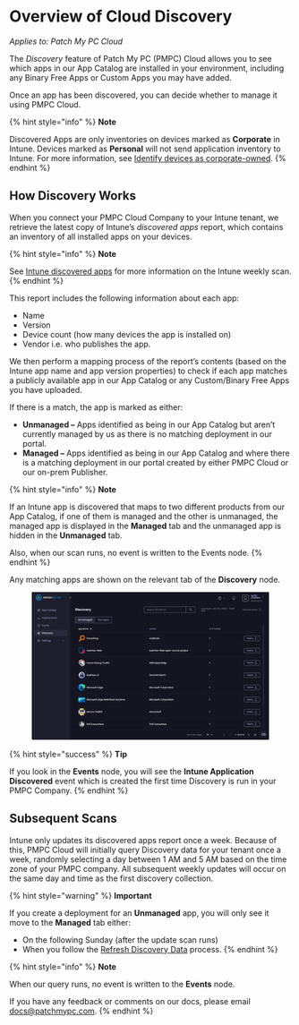 # Overview of Cloud Discovery

_Applies to: Patch My PC Cloud_

The _Discovery_ feature of Patch My PC (PMPC) Cloud allows you to see which apps in our App Catalog are installed in your environment, including any Binary Free Apps or Custom Apps you may have added.

Once an app has been discovered, you can decide whether to manage it using PMPC Cloud.

{% hint style="info" %}
**Note**

Discovered Apps are only inventories on devices marked as **Corporate** in Intune. Devices marked as **Personal** will not send application inventory to Intune. For more information, see [Identify devices as corporate-owned](https://learn.microsoft.com/en-us/intune/intune-service/enrollment/corporate-identifiers-add).
{% endhint %}

## How Discovery Works

When you connect your PMPC Cloud Company to your Intune tenant, we retrieve the latest copy of Intune’s _discovered apps_ report, which contains an inventory of all installed apps on your devices.

{% hint style="info" %}
**Note**

See [Intune discovered apps](https://learn.microsoft.com/en-us/mem/intune/apps/app-discovered-apps) for more information on the Intune weekly scan.
{% endhint %}

This report includes the following information about each app:

* Name
* Version
* Device count (how many devices the app is installed on)
* Vendor i.e. who publishes the app.

We then perform a mapping process of the report’s contents (based on the Intune app name and app version properties) to check if each app matches a publicly available app in our App Catalog or any Custom/Binary Free Apps you have uploaded.

If there is a match, the app is marked as either:

* **Unmanaged –** Apps identified as being in our App Catalog but aren’t currently managed by us as there is no matching deployment in our portal.
* **Managed –** Apps identified as being in our App Catalog and where there is a matching deployment in our portal created by either PMPC Cloud or our on-prem Publisher.

{% hint style="info" %}
**Note**

If an Intune app is discovered that maps to two different products from our App Catalog, if one of them is managed and the other is unmanaged, the managed app is displayed in the **Managed** tab and the unmanaged app is hidden in the **Unmanaged** tab.

Also, when our scan runs, no event is written to the Events node.
{% endhint %}

Any matching apps are shown on the relevant tab of the **Discovery** node.

<figure><img src="/_images/gitbook/image%20%28415%29.png" alt="Populated “Discovery” node"><figcaption></figcaption></figure>

{% hint style="success" %}
**Tip**

If you look in the **Events** node, you will see the **Intune Application Discovered** event which is created the first time Discovery is run in your PMPC Company.
{% endhint %}

## Subsequent Scans

Intune only updates its discovered apps report once a week. Because of this, PMPC Cloud will initially query Discovery data for your tenant once a week, randomly selecting a day between 1 AM and 5 AM based on the time zone of your PMPC company. All subsequent weekly updates will occur on the same day and time as the first discovery collection.

{% hint style="warning" %}
**Important**

If you create a deployment for an **Unmanaged** app, you will only see it move to the **Managed** tab either:

* On the following Sunday (after the update scan runs)
* When you follow the [Refresh Discovery Data](refresh-cloud-discovery-data.md) process.
{% endhint %}

{% hint style="info" %}
**Note**

When our query runs, no event is written to the **Events** node.

If you have any feedback or comments on our docs, please email [docs@patchmypc.com](mailto:docs@patchmypc.com).
{% endhint %}
